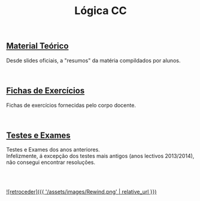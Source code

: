 <br>

<h1 align="center">Lógica CC</h1>

<br>

## [Material Teórico](slides/README.md)
Desde slides oficiais, a "resumos" da matéria compildados por alunos.

<br>

## [Fichas de Exercícios](fichas/README.md)
Fichas de exercícios fornecidas pelo corpo docente.

<br>

## [Testes e Exames](testes/README.md)
Testes e Exames dos anos anteriores.
<br>Infelizmente, á excepção dos testes mais antigos (anos lectivos 2013/2014), não consegui encontrar resoluções.

<br><br>

[![retroceder]({{ '/assets/images/Rewind.png' | relative_url }})](https://david81820.github.io/Recursos-LCC)
